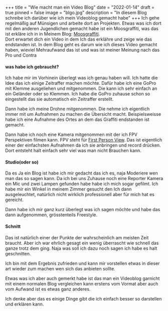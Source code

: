 +++
title = "Wie macht man ein Video Blog"
date = "2022-01-14"
draft = true
pinned = false
image = "blgo.jpg"
description = "In diesem Blog schreibe ich darüber wie ich mein Videoblog gemacht habe"
+++
Ich gehe regelmäßig auf Münsigen und arbeite dort an Projekten. Etwas was ich dort mit den anderen Jugendlichen gemacht habe ist ein Moosgraffiti, was das ist erkläre ich in in Meinem Blog: [Moosgraffiti](https://www.joschatschanz.ch/moos-graffiti/).\
Dort erwartet dich ein Video in dem Ich das erklähre und zeige wie das endstanden ist. In dem Blog geht es darum wie ich dieses Video gemacht haben, wieviel Mehraufwand das ist und was ist meiner Meinung nach das Pro und Contra

#### **was habe ich gebraucht?**

Ich habe mir im Vorhinein überlegt was ich genau haben will. Ich hatte die Idee das ich einige Zeitraffer machen möchte. Dafür habe ich eine GoPro mit Klemme ausgeliehen und mitgenommen. Die kann ich sehr einfach an ein Geländer oder so Klemmen. Ich habe die GoPro zuhause schon so eingestellt das sie automatisch ein Zeitraffer erstellt.

Dann habe ich meine Drohne mitgenommen. Die nehme ich eigentlich immer mit um Aufnahmen zu machen die Übersicht macht. Beispielsweisse habe ich eine Aufnahme des Ortes an dem das Graffiti endstanden ist gemacht. 

Dann habe ich noch eine Kamera mitgenommen mit der ich FPV Perspektiven filmen kann. FPV steht für [First Person View](https://de.wikipedia.org/wiki/First_Person_View). Das ist eigentlich einer der einfachsten Aufnahmen da ich sie anbringen und record drücken. Dort entsteht halt einfach sehr viel was man nicht Brauchen kann.

#### **Studio(oder so)**

Da es Ja ein Blog ist habe ich mir gedacht das ich es, naja Moderiere wen man das so sagen kann. Da ich bei uns Zuhause noch eine Reporter Kamera ein Mic und zwei Lampen gefunden habe habe ich mich sogar gefilmt. Ich habe mir ein Winkel in meinem Zimmer gesucht den Ich dann ausgeleuchtet, natürlich nicht wirklich professionell aber für mich hat es gereicht.

Dann habe ich mir ganz kurz überlegt was ich sagen möchte und habe das dann aufgenommen, grösstenteils Freestyle.

#### Schnitt

Das ist natürlich einer der Punkte der wahrscheinlich am meisten Zeit braucht. Aber ich war ehrlich gesagt ein wenig überrascht wie schnell das ganze trotz dem ging. Naja was soll ich dazu noch sagen ich habe es halt geschnitten.

Ich bin mit dem Ergebnis zufrieden und kann mir vorstellen etwas in dieser art wieder zum machen wen sich das anbieten sollte.

Etwas was ich aber auch gemerkt habe ist das man ein Videoblog garnicht mit einem normalen Blog vergleichen kann erstens vom Vormat aber auch vom Aufwand ist es etwas ganz anderes. 

Ich denke aber das es einige Dinge gibt die ich einfach besser so darstellen und erklären kann.